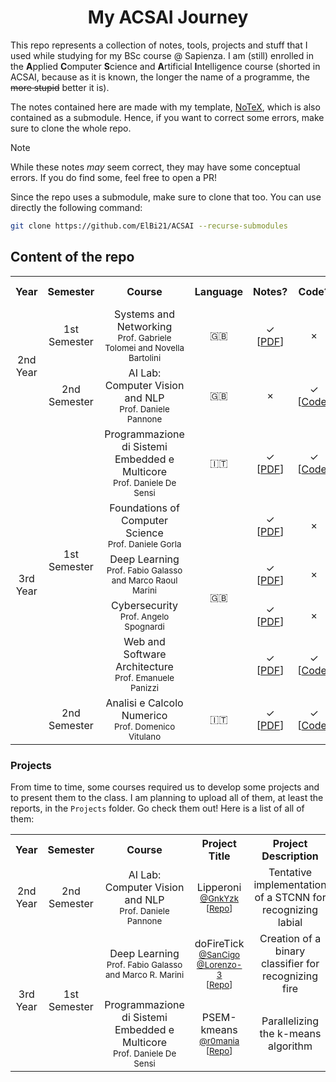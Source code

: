 <h1 align="center">My ACSAI Journey</h1>

This repo represents a collection of notes, tools, projects and stuff that I used while studying for my BSc course @ Sapienza. I am (still) enrolled in the **A**pplied **C**omputer **S**cience and **A**rtificial **I**ntelligence course (shorted in ACSAI, because as it is known, the longer the name of a programme, the ~~more stupid~~ better it is).

The notes contained here are made with my template, [NoTeX](https://www.github.com/ElBi21/NoTeX), which is also contained as a submodule. Hence, if you want to correct some errors, make sure to clone the whole repo.


> [!NOTE]
> While these notes *may* seem correct, they may have some conceptual errors. If you do find some, feel free to open a PR!
>
> Since the repo uses a submodule, make sure to clone that too. You can use directly the following command:
> ```bash
> git clone https://github.com/ElBi21/ACSAI --recurse-submodules
> ```

## Content of the repo

<table align="center">
  <tr>
    <th align="center">Year</th>
    <th align="center">Semester</th>
    <th align="center">Course</th>
    <th align="center">Language</th>
    <th align="center">Notes?</th>
    <th align="center">Code?</th>
    <th align="center">Requires Completion?</th>
  </tr>
  <tr>
    <td align="center" rowspan="2">2nd Year</td>
    <td align="center">1st Semester</td>
    <td align="center">Systems and Networking<br><sub>Prof. Gabriele Tolomei and Novella Bartolini</sub></td>
    <td align="center">🇬🇧</td>
    <td align="center">✓<br>[<a href="https://github.com/ElBi21/ACSAI/blob/main/2nd%20Year/Systems%20and%20Networking/Systems%20and%20Networking%20Notes.pdf">PDF</a>]</td>
    <td align="center">×</td>
    <td align="center">✓</td>
  </tr>
  <tr>
    <td align="center">2nd Semester</td>
    <td align="center">AI Lab: Computer Vision and NLP<br><sub>Prof. Daniele Pannone</sub></td>
    <td align="center">🇬🇧</td>
    <td align="center">×</td>
    <td align="center">✓<br>[<a href="https://github.com/ElBi21/ACSAI/tree/main/2nd%20Year/AI%20Lab%3A%20Computer%20Vision%20and%20NLP">Code</a>]</td>
    <td align="center">✓</td>
  </tr>
  <tr>
    <td align="center" rowspan=6>3rd Year</td>
    <td align="center" rowspan=5>1st Semester</td>
    <td align="center">Programmazione di Sistemi Embedded e Multicore<br><sub>Prof. Daniele De Sensi</sub></td>
    <td align="center">🇮🇹</td>
    <td align="center">✓<br>[<a href="https://github.com/ElBi21/ACSAI/blob/main/3rd%20Year/Programmazione%20di%20Sistemi%20Embedded%20e%20Multicore/notes/main.pdf">PDF</a>]</td>
    <td align="center">✓<br>[<a href="https://github.com/ElBi21/ACSAI/tree/main/3rd%20Year/Programmazione%20di%20Sistemi%20Embedded%20e%20Multicore/code">Code</a>]</td>
    <td align="center">✓</td>
  </tr>
  <tr>
    <td align="center">Foundations of<br>Computer Science<br><sub>Prof. Daniele Gorla</sub></td>
    <td align="center" rowspan=4>🇬🇧</td>
    <td align="center">✓<br>[<a href="https://github.com/ElBi21/ACSAI/blob/main/3rd%20Year/Foundations%20of%20Computer%20Science/main.pdf">PDF</a>]</td>
    <td align="center">×</td>
    <td align="center">✓</td>
  </tr>
  <tr>
    <td align="center">Deep Learning<br><sub>Prof. Fabio Galasso and Marco Raoul Marini</sub></td>
    <td align="center">✓<br>[<a href="https://github.com/ElBi21/ACSAI/blob/main/3rd%20Year/Deep%20Learning/notes/main.pdf">PDF</a>]</td>
    <td align="center">×</td>
    <td align="center">✓</td>
  </tr>
  <tr>
    <td align="center">Cybersecurity<br><sub>Prof. Angelo Spognardi</sub></td>
    <td align="center">✓<br>[<a href="https://github.com/ElBi21/ACSAI/blob/main/3rd%20Year/Cybersecurity/main.pdf">PDF</a>]</td>
    <td align="center">×</td>
    <td align="center">✓</td>
  </tr>
  <tr>
    <td align="center">Web and Software<br>Architecture<br><sub>Prof. Emanuele Panizzi</sub></td>
    <td align="center">✓<br>[<a href="https://github.com/ElBi21/ACSAI/blob/main/3rd%20Year/Web%20and%20Software%20Architecture/notes/main.pdf">PDF</a>]</td>
    <td align="center">✓<br>[<a href="https://github.com/ElBi21/ACSAI/tree/main/3rd%20Year/Web%20and%20Software%20Architecture/code">Code</a>]</td>
    <td align="center">✓</td>
  </tr>
  <tr>
    <td align="center" rowspan=1>2nd Semester</td>
    <td align="center">Analisi e Calcolo Numerico<br><sub>Prof. Domenico Vitulano</sub></td>
    <td align="center">🇮🇹</td>
    <td align="center">✓<br>[<a href="https://github.com/ElBi21/ACSAI/blob/main/3rd%20Year/Analisi%20e%20Calcolo%20Numerico/notes/main.pdf">PDF</a>]</td>
    <td align="center">✓<br>[<a href="https://github.com/ElBi21/ACSAI/blob/main/3rd%20Year/Analisi%20e%20Calcolo%20Numerico/code">Code</a>]</td>
    <td align="center">N/A</td>
  </tr>
</table>

### Projects

From time to time, some courses required us to develop some projects and to present them to the class. I am planning to upload all of them, at least the reports, in the `Projects` folder. Go check them out! Here is a list of all of them:

<table align="center">
  <tr>
    <th align="center">Year</th>
    <th align="center">Semester</th>
    <th align="center">Course</th>
    <th align="center">Project Title</th>
    <th align="center">Project Description</th>
  </tr>
  <tr>
    <td align="center">2nd Year</td>
    <td align="center">2nd Semester</td>
    <td align="center">AI Lab: Computer Vision and NLP<br><sub>Prof. Daniele Pannone</sub></td>
    <td align="center">Lipperoni<br><sub><a href="https://github.com/GnkYzk">@GnkYzk</a><br>[<a href="https://github.com/GnkYzk/Lipperoni">Repo</a>]</sub></td>
    <td align="center">Tentative implementation of a STCNN for recognizing labial</td>
  </tr>
  <tr>
    <td align="center" rowspan=2>3rd Year</td>
    <td align="center" rowspan=2>1st Semester</td>
    <td align="center">Deep Learning<br><sub>Prof. Fabio Galasso and Marco R. Marini</sub></td>
    <td align="center">doFireTick<br><sub><a href="https://github.com/SanCigo">@SanCigo</a> <a href="https://github.com/Lorenzo-3">@Lorenzo-3</a><br>[<a href="https://github.com/ElBi21/doFireTick">Repo</a>]</sub></td>
    <td align="center">Creation of a binary classifier for recognizing fire</td>
  </tr>
  <tr>
    <td align="center">Programmazione di Sistemi Embedded e Multicore<br><sub>Prof. Daniele De Sensi</sub></td>
    <td align="center">PSEM-kmeans<br><sub><a href="https://github.com/r0mania">@r0mania</a><br>[<a href="https://github.com/ElBi21/PSEM-kmeans">Repo</a>]</sub></td>
    <td align="center">Parallelizing the k-means algorithm</td>
  </tr>
</table>
